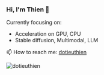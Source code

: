 ### Hi, I'm Thien 👋
Currently focusing on:
- Acceleration on GPU, CPU
- Stable diffusion, Multimodal, LLM



📫 How to reach me: [dotieuthien](mailto:dotieuthien9997@gmail.com)

<p align="left">
  <img src="https://github-readme-stats.vercel.app/api?username=dotieuthien&show_icons=true" alt="dotieuthien" /> 

</p>
<p align="left"> </p>
<!--
**dotieuthien/dotieuthien** is a ✨ _special_ ✨ repository because its `README.md` (this file) appears on your GitHub profile.
